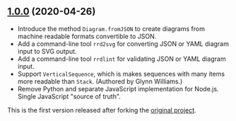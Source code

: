 ## [1.0.0](https://github.com/prantlf/railroad-diagrams/compare/e106349a2d8ec6d559c0b588891b1286d9b888e8...v1.0.0) (2020-04-26)

* Introduce the method `Diagram.fromJSON` to create diagrams from machine readable formats convertible to JSON.
* Add a command-line tool `rrd2svg` for converting JSON or YAML diagram input to SVG output.
* Add a command-line tool `rrdlint` for validating JSON or YAML diagram input.
* Support `VerticalSequence`, which is makes sequences with many items more readable than `Stack`. (Authored by Glynn Williams.)
* Remove Python and separate JavaScript implementation for Node.js. Single JavaScript "source of truth".

This is the first version released after forking the [original project](https://github.com/tabatkins/railroad-diagrams).
